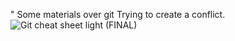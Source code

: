 " Some materials over git
Trying to create a conflict.
![Git cheat sheet light (FINAL)](https://github.com/swetajainh/Exquisite-corpse-shweta-Jain/assets/158171729/db7e30a9-81d9-4cc3-b6ae-165c14ba48dd)
